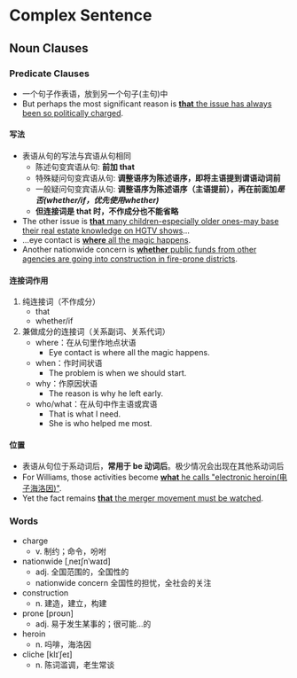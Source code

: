 # Complex Sentence

## Noun Clauses

### Predicate Clauses

- 一个句子作表语，放到另一个句子(主句)中
- But perhaps the most significant reason is <ins>**that** the issue has always been so politically charged</ins>.

#### 写法

- 表语从句的写法与宾语从句相同
    - 陈述句变宾语从句: **前加 that**
    - 特殊疑问句变宾语从句: **调整语序为陈述语序，即将主语提到谓语动词前**
    - 一般疑问句变宾语从句: **调整语序为陈述语序（主语提前），再在前面加*是否(whether/if，优先使用whether)***
    - **但连接词是 that 时，不作成分也不能省略**
- The other issue is <ins>**that** many children-especially older ones-may base their real estate knowledge on HGTV shows</ins>...
- ...eye contact is <ins>**where** all the magic happens</ins>.
- Another nationwide concern is <ins>**whether** public funds from other agencies are going into construction in fire-prone districts</ins>.

#### 连接词作用

1. 纯连接词（不作成分）
    - that
    - whether/if
2. 兼做成分的连接词（关系副词、关系代词）
    - where：在从句里作地点状语
        - Eye contact is where all the magic happens.
    - when：作时间状语
        - The problem is when we should start.
    - why：作原因状语
        - The reason is why he left early.
    - who/what：在从句中作主语或宾语
        - That is what I need.
        - She is who helped me most.

#### 位置

- 表语从句位于系动词后，**常用于 be 动词后**。极少情况会出现在其他系动词后
- For Williams, those activities become <ins>**what** he calls "electronic heroin(电子海洛因)"</ins>.
- Yet the fact remains <ins>**that** the merger movement must be watched</ins>.

### Words

- charge
    - v. 制约；命令，吩咐
- nationwide [ˌneɪʃnˈwaɪd]
    - adj. 全国范围的，全国性的
    - nationwide concern 全国性的担忧，全社会的关注
- construction
    - n. 建造，建立，构建
- prone [proʊn]
    - adj. 易于发生某事的；很可能...的
- heroin
    - n. 吗啡，海洛因
- cliche [klɪˈʃeɪ]
    - n. 陈词滥调，老生常谈 
